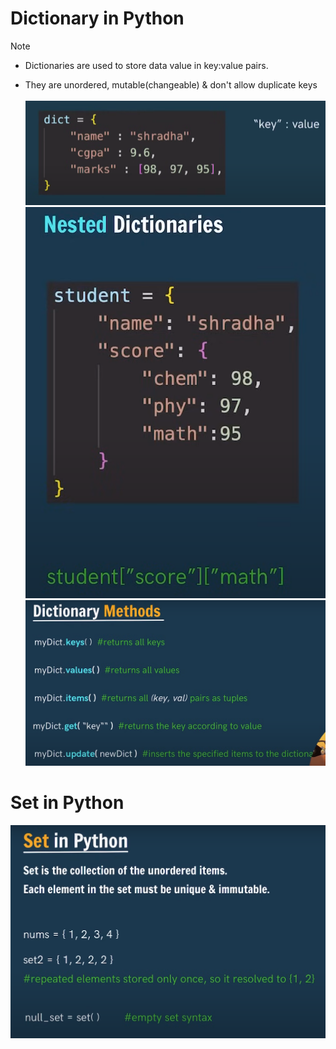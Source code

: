# Dictionary in Python
>[!NOTE]
> - Dictionaries are used to store data value in key:value pairs. <br> 
> * They are unordered, mutable(changeable) & don't allow duplicate keys <br> <br>
![Syntax](image.png) <br>
![Nested](image-1.png) <br>
![Methods](image-2.png) <br>

# Set in Python
![Set](image-3.png)


